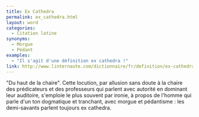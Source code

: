 ```yaml
---
title: Ex Cathedra
permalink: ex_cathedra.html
layout: word
categories:
  - Citation latine
synonyms:
  - Morgue
  - Pédant
examples:
  - "Il s'agit d'une définition ex cathedra !"
link: http://www.linternaute.com/dictionnaire/fr/definition/ex-cathedra/
---
```


&quot;Du haut de la chaire&quot;.
Cette locution, par allusion sans doute à la chaire des prédicateurs et des professeurs qui parlent avec autorité en dominant leur auditoire, s'emploie le plus souvent par ironie, à propos de l'homme qui parle d'un ton dogmatique et tranchant, avec morgue et pédantisme : les demi-savants parlent toujours ex cathedra.

